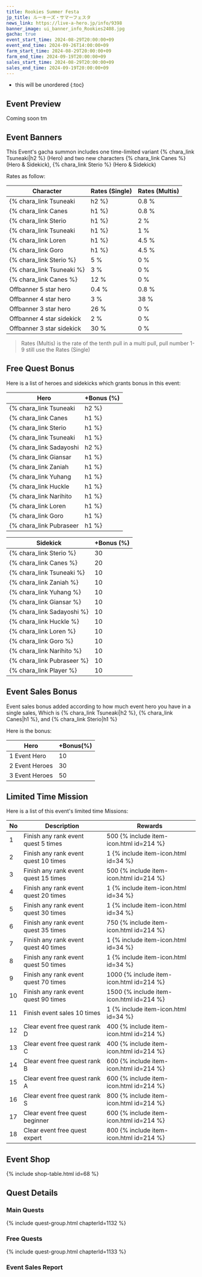 ```yaml
---
title: Rookies Summer Festa
jp_title: ルーキーズ・サマーフェスタ
news_link: https://live-a-hero.jp/info/9398
banner_image: ui_banner_info_Rookies2408.jpg
gacha: true
event_start_time: 2024-08-29T20:00:00+09
event_end_time: 2024-09-26T14:00:00+09
farm_start_time: 2024-08-29T20:00:00+09
farm_end_time: 2024-09-19T20:00:00+09
sales_start_time: 2024-08-29T20:00:00+09
sales_end_time: 2024-09-19T20:00:00+09
---
```


* this will be unordered
{:toc}

## Event Preview

Coming soon tm

## Event Banners

This Event's gacha summon includes one time-limited variant {% chara_link Tsuneaki|h2 %} (Hero) and two new characters {% chara_link Canes %} (Hero & Sidekick), {% chara_link Sterio %} (Hero & Sidekick)

Rates as follow:

| Character                                                | Rates (Single) | Rates (Multis) |
|----------------------------------------------------------|----------------|----------------|
| {% chara_link Tsuneaki|h2 %}                               | 0.8 %            | 1.6 %            |
| {% chara_link Canes|h1 %}                              | 0.8 %            | 1.6 %            |
| {% chara_link Sterio|h1 %}                             | 2 %              | 32 %             |
| {% chara_link Tsuneaki|h1 %}                                 | 1 %             | 16 %             |
| {% chara_link Loren|h1 %}                                 | 4.5 %             |0 %             |
| {% chara_link Goro|h1 %}                                 | 4.5 %             |0 %             |
| {% chara_link Sterio %}                                 | 5 %              | 0 %             |
| {% chara_link Tsuneaki %}                                   | 3 %             | 0 %             |
| {% chara_link Canes %}                                   | 12 %             | 0 %             |
| Offbanner 5 star hero                                    | 0.4 %            | 0.8 %            |
| Offbanner 4 star hero                                    | 3 %              | 38 %             |
| Offbanner 3 star hero                                    | 26 %             | 0 %              |
| Offbanner 4 star sidekick                                | 2 %              | 0 %              |
| Offbanner 3 star sidekick                                | 30 %             | 0 %              |

>Rates (Multis) is the rate of the tenth pull in a multi pull, pull number 1-9 still use the Rates (Single)

## Free Quest Bonus

Here is a list of heroes and sidekicks which grants bonus in this event:

| Hero | +Bonus (%)|
|------------|--------------|
| {% chara_link Tsuneaki|h2 %} | 40 |
| {% chara_link Canes|h1 %}  | 40 |
| {% chara_link Sterio|h1 %}  | 30 |
| {% chara_link Tsuneaki|h1 %}  | 10 |
| {% chara_link Sadayoshi|h2 %} | 20 | 
| {% chara_link Giansar|h1 %} | 20 | 
| {% chara_link Zaniah|h1 %} | 10 |
| {% chara_link Yuhang|h1 %} | 10 | 
| {% chara_link Huckle|h1 %} | 10 | 
| {% chara_link Narihito|h1 %} | 10 | 
| {% chara_link Loren|h1 %} | 10 | 
| {% chara_link Goro|h1 %} | 10 | 
| {% chara_link Pubraseer|h1 %} | 10 | 

| Sidekick | +Bonus (%) |
|-------------|---------------|
| {% chara_link Sterio %} | 30 | 
| {% chara_link Canes %}  | 20 | 
| {% chara_link Tsuneaki %}  | 10 | 
| {% chara_link Zaniah %}  | 10 | 
| {% chara_link Yuhang %}  | 10 | 
| {% chara_link Giansar %}  | 10 |
| {% chara_link Sadayoshi %}  | 10 | 
| {% chara_link Huckle %}  | 10 | 
| {% chara_link Loren %}  | 10 | 
| {% chara_link Goro %}  | 10 | 
| {% chara_link Narihito %}  | 10 | 
| {% chara_link Pubraseer %}  | 10 | 
| {% chara_link Player %} | 10 | 

## Event Sales Bonus

Event sales bonus added according to how much event hero you have in a single sales, Which is
{% chara_link Tsuneaki|h2 %}, {% chara_link Canes|h1 %}, and {% chara_link Sterio|h1 %}

Here is the bonus:

| Hero   | +Bonus(%) |
|--------|-----------|
| 1 Event Hero   |     10    |
| 2 Event Heroes |     30    |
| 3 Event Heroes |     50    |

## Limited Time Mission

Here is a list of this event's limited time Missions:

| No  | Description      | Rewards      |
|----|-----------------------------------------------------------|----------------|
| 1  | Finish any rank event quest 5 times | 500 {% include item-icon.html id=214 %}    |
| 2  | Finish any rank event quest 10 times | 1 {% include item-icon.html id=34 %}    |
| 3  | Finish any rank event quest 15 times | 500 {% include item-icon.html id=214 %} |
| 4  | Finish any rank event quest 20 times | 1 {% include item-icon.html id=34 %}    |
| 5  | Finish any rank event quest 30 times | 1 {% include item-icon.html id=34 %}    |
| 6  | Finish any rank event quest 35 times | 750 {% include item-icon.html id=214 %}    |
| 7  | Finish any rank event quest 40 times | 1 {% include item-icon.html id=34 %}    |
| 8  | Finish any rank event quest 50 times | 1 {% include item-icon.html id=34 %}    |
| 9  | Finish any rank event quest 70 times | 1000 {% include item-icon.html id=214 %}    |
| 10  | Finish any rank event quest 90 times | 1500 {% include item-icon.html id=214 %}    |
| 11  | Finish event sales 10 times | 1 {% include item-icon.html id=34 %}    |
| 12 | Clear event free quest rank D  | 400 {% include item-icon.html id=214 %}    |
| 13 | Clear event free quest rank C  | 400 {% include item-icon.html id=214 %}    |
| 14 | Clear event free quest rank B  | 600 {% include item-icon.html id=214 %}    |
| 15 | Clear event free quest rank A  | 600 {% include item-icon.html id=214 %}    |
| 16 | Clear event free quest rank S  | 800 {% include item-icon.html id=214 %}    |
| 17 | Clear event free quest beginner  | 600 {% include item-icon.html id=214 %}    |
| 18 | Clear event free quest expert  | 800 {% include item-icon.html id=214 %}    |

## Event Shop

{% include shop-table.html id=68 %}

## Quest Details

### Main Quests

{% include quest-group.html chapterId=1132 %}

### Free Quests

{% include quest-group.html chapterId=1133 %}

### Event Sales Report
